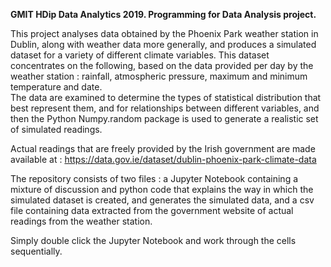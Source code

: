 **GMIT HDip Data Analytics 2019. Programming for Data Analysis project.**  

This project analyses data obtained by the Phoenix Park weather station in Dublin, along with weather data more generally, and produces a simulated dataset for a variety of different climate variables. This dataset concentrates on the following, based on the data provided per day by the weather station : rainfall, atmospheric pressure, maximum and minimum temperature and date.  
The data are examined to determine the types of statistical distribution that best represent them, and for relationships between different variables, and then the Python Numpy.random package is used to generate a realistic set of simulated readings.  

Actual readings that are freely provided by the Irish government are made available at : https://data.gov.ie/dataset/dublin-phoenix-park-climate-data

The repository consists of two files : a Jupyter Notebook containing a mixture of discussion and python code that explains the way in which the simulated dataset is created, and generates the simulated data, and a csv file containing data extracted from the government website of actual readings from the weather station.  

Simply double click the Jupyter Notebook and work through the cells sequentially.
